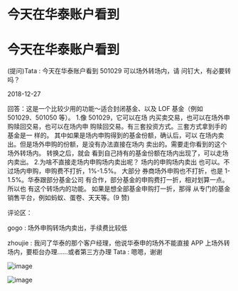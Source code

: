 # 今天在华泰账户看到

# 今天在华泰账户看到

(提问)Tata : 今天在华泰账户看到 501029 可以场外转场内，请 问钉大，有必要转吗？

2018-12-27

回答：这是一个比较少用的功能～适合封闭基金、以及 LOF 基金（例如 501029、501050 等）。 1.像 501029，它可以在场 内买卖交易，也可以在场外申购赎回交易，也可以在场内申 购赎回交易。有三套投资方式。三套方式拿到手的基金是一 样的。 其中如果是场内申购得到的基金份额，确认后，可以 在场内卖出。但是场外申购的份额，是没有办法直接在场内 卖出的。需要走你看到的这个场外转场内。 转换之后，就会 看到自己持有的基金份额在场内出现了，可以走场内卖出。 2.为啥不直接走场内申购场内卖出呢？ 场内的申购场内卖出 也可以。不过场内申购，申购费不打折，1%-1.5%。 大部分 券商场外申购也不打折，也是 1-1.5%。华泰跟部分基金公司 有合作，部分基金的申购费打一折，相对划算一点。所以也 有这个转场内的功能。 如果是想全部基金申购打一折，那得 从专门的基金销售平台，例如蚂蚁、蛋卷、天天等。(9 赞)

评论区：

gogo : 场外申购转场内卖出，手续费比较低

zhoujie : 我问了华泰的那个客户经理，他说华泰申的场外不能直接 APP 上场外转场内，要柜台办理……或者第三方办理 Tata : 嗯嗯，谢谢

![image](img/Image_0942.png)

![image](img/Image_0952.png)